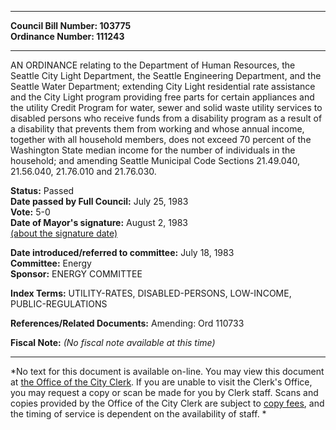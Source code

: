 * * * * *  
  
**Council Bill Number: [](#h0)[](#h2)103775**   
**Ordinance Number: 111243**  
  
* * * * *  
  
AN ORDINANCE relating to the Department of Human Resources, the Seattle City Light Department, the Seattle Engineering Department, and the Seattle Water Department; extending City Light residential rate assistance and the City Light program providing free parts for certain appliances and the utility Credit Program for water, sewer and solid waste utility services to disabled persons who receive funds from a disability program as a result of a disability that prevents them from working and whose annual income, together with all household members, does not exceed 70 percent of the Washington State median income for the number of individuals in the household; and amending Seattle Municipal Code Sections 21.49.040, 21.56.040, 21.76.010 and 21.76.030.  
  
**Status:** Passed   
**Date passed by Full Council:** July 25, 1983   
**Vote:** 5-0   
**Date of Mayor's signature:** August 2, 1983   
[(about the signature date)](/~public/approvaldate.htm)   
  
  
**Date introduced/referred to committee:** July 18, 1983   
**Committee:** Energy   
**Sponsor:** ENERGY COMMITTEE   
  
**Index Terms:** UTILITY-RATES, DISABLED-PERSONS, LOW-INCOME, PUBLIC-REGULATIONS  
  
**References/Related Documents:** Amending: Ord 110733  
  
**Fiscal Note:** *(No fiscal note available at this time)*  
  
* * * * *  
  
*No text for this document is available on-line. You may view this document at [the Office of the City Clerk](http://www.seattle.gov/leg/clerk/contactUs.htm). If you are unable to visit the Clerk's Office, you may request a copy or scan be made for you by Clerk staff. Scans and copies provided by the Office of the City Clerk are subject to [copy fees](http://clerk.seattle.gov/~public/clerkfees.htm), and the timing of service is dependent on the availability of staff. *  
  
  
